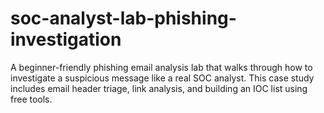 # soc-analyst-lab-phishing-investigation
A beginner-friendly phishing email analysis lab that walks through how to investigate a suspicious message like a real SOC analyst. This case study includes email header triage, link analysis, and building an IOC list using free tools.
